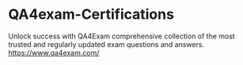 # QA4exam-Certifications
Unlock success with  QA4Exam comprehensive collection of the most trusted and regularly updated exam questions and answers.
https://www.qa4exam.com/
